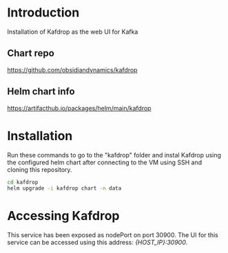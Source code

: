 # Introduction 
Installation of Kafdrop as the web UI for Kafka
## Chart repo
https://github.com/obsidiandynamics/kafdrop

## Helm chart info 
https://artifacthub.io/packages/helm/main/kafdrop

# Installation 
Run these commands to go to the "kafdrop" folder and instal Kafdrop using the configured helm chart after connecting to the VM using SSH and cloning this repository. 
```bash
cd kafdrop
helm upgrade -i kafdrop chart -n data
```
# Accessing Kafdrop
This service has been exposed as nodePort on port 30900. The UI for this service can be accessed using this address: *{HOST_IP}:30900*.